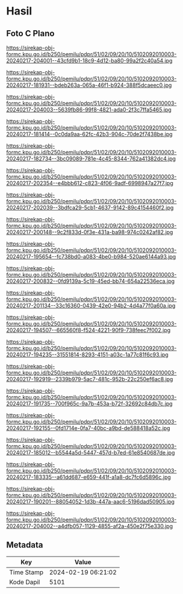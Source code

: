 # Hasil

## Foto C Plano

https://sirekap-obj-formc.kpu.go.id/b250/pemilu/pdpr/51/02/09/20/10/5102092010003-20240217-204001--43cfd9b1-18c9-4d12-ba80-99a2f2c40a54.jpg

https://sirekap-obj-formc.kpu.go.id/b250/pemilu/pdpr/51/02/09/20/10/5102092010003-20240217-181931--bdeb263a-065a-46f1-b924-388f5dcaeec0.jpg

https://sirekap-obj-formc.kpu.go.id/b250/pemilu/pdpr/51/02/09/20/10/5102092010003-20240217-204003--5639fb86-99f8-4821-ada0-2f3c7ffa5465.jpg

https://sirekap-obj-formc.kpu.go.id/b250/pemilu/pdpr/51/02/09/20/10/5102092010003-20240217-181414--0c0da9aa-62fc-42b3-904c-70de2f7438be.jpg

https://sirekap-obj-formc.kpu.go.id/b250/pemilu/pdpr/51/02/09/20/10/5102092010003-20240217-182734--3bc09089-781e-4c45-8344-762a41382dc4.jpg

https://sirekap-obj-formc.kpu.go.id/b250/pemilu/pdpr/51/02/09/20/10/5102092010003-20240217-202354--e4bbb612-c823-4f06-9adf-6998947a27f7.jpg

https://sirekap-obj-formc.kpu.go.id/b250/pemilu/pdpr/51/02/09/20/10/5102092010003-20240217-202039--3bdfca29-5cb1-4637-9142-89c4154460f2.jpg

https://sirekap-obj-formc.kpu.go.id/b250/pemilu/pdpr/51/02/09/20/10/5102092010003-20240217-200148--9c2f833d-0f3e-431a-ba98-974c0242af82.jpg

https://sirekap-obj-formc.kpu.go.id/b250/pemilu/pdpr/51/02/09/20/10/5102092010003-20240217-195654--fc738bd0-a083-4be0-b984-520ae6144a93.jpg

https://sirekap-obj-formc.kpu.go.id/b250/pemilu/pdpr/51/02/09/20/10/5102092010003-20240217-200832--0fd9139a-5c19-45ed-bb74-654a22536eca.jpg

https://sirekap-obj-formc.kpu.go.id/b250/pemilu/pdpr/51/02/09/20/10/5102092010003-20240217-201134--33c16360-0439-42e0-94b2-4d4a77f0a60a.jpg

https://sirekap-obj-formc.kpu.go.id/b250/pemilu/pdpr/51/02/09/20/10/5102092010003-20240217-194507--665560f8-f524-4221-90f9-738feec7f002.jpg

https://sirekap-obj-formc.kpu.go.id/b250/pemilu/pdpr/51/02/09/20/10/5102092010003-20240217-194235--31551814-8293-4151-a03c-1a77c81f6c93.jpg

https://sirekap-obj-formc.kpu.go.id/b250/pemilu/pdpr/51/02/09/20/10/5102092010003-20240217-192919--2339b979-5ac7-481c-952b-22c250ef6ac8.jpg

https://sirekap-obj-formc.kpu.go.id/b250/pemilu/pdpr/51/02/09/20/10/5102092010003-20240217-191735--700f965c-9a7b-453a-b72f-32692c84db7c.jpg

https://sirekap-obj-formc.kpu.go.id/b250/pemilu/pdpr/51/02/09/20/10/5102092010003-20240217-192155--0fd1714e-0fa7-40bc-a9bd-de588418a52c.jpg

https://sirekap-obj-formc.kpu.go.id/b250/pemilu/pdpr/51/02/09/20/10/5102092010003-20240217-185012--b5544a5d-5447-457d-b7ed-61e8540687de.jpg

https://sirekap-obj-formc.kpu.go.id/b250/pemilu/pdpr/51/02/09/20/10/5102092010003-20240217-183335--a61dd687-e659-441f-a1a8-dc7fc6d5896c.jpg

https://sirekap-obj-formc.kpu.go.id/b250/pemilu/pdpr/51/02/09/20/10/5102092010003-20240217-190201--88054052-1d3b-447a-aac6-5196dad50905.jpg

https://sirekap-obj-formc.kpu.go.id/b250/pemilu/pdpr/51/02/09/20/10/5102092010003-20240217-204002--a4dfb057-1129-4855-af2a-450e2f75e330.jpg


## Metadata

| Key        | Value               |
| ---------- | ------------------- |
| Time Stamp | 2024-02-19 06:21:02 |
| Kode Dapil | 5101                |



